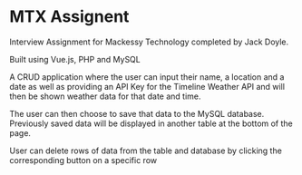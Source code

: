 # MTX Assignent

Interview Assignment for Mackessy Technology completed by Jack Doyle.


Built using Vue.js, PHP and MySQL

A CRUD application where the user can input their name, a location and a date as well
as providing an API Key for the Timeline Weather API and will then be shown weather data for
that date and time.

The user can then choose to save that data to the MySQL database.
Previously saved data will be displayed in another table at the bottom of the page.

User can delete rows of data from the table and database by clicking the corresponding button 
on a specific row